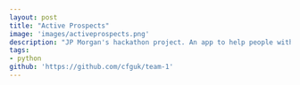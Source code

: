 ```yaml
---
layout: post
title: "Active Prospects"
image: 'images/activeprospects.png'
description: "JP Morgan's hackathon project. An app to help people with disabilities in preparing their meals."
tags:
- python
github: 'https://github.com/cfguk/team-1'
---
```

